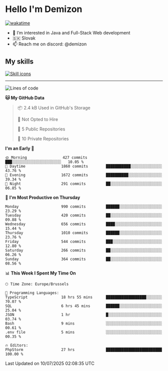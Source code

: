 # Hello I'm Demizon
[![wakatime](https://wakatime.com/badge/user/6ad1949f-d6d7-44f9-9eee-c35e54cc499b.svg)](https://wakatime.com/@6ad1949f-d6d7-44f9-9eee-c35e54cc499b)
- 👀 I’m interested in Java and Full-Stack Web development
- 🇸🇰 Slovak
- 📫 Reach me on discord: @demizon

## My skills
[![Skill icons](https://skillicons.dev/icons?i=java,js,ts,html,css,react,nextjs,tailwind,supabase,py,git,docker,linux,mysql,postgres,mongo&theme=dark)](https://github.com/Demizon3433)

---

<!--START_SECTION:waka-->
![Lines of code](https://img.shields.io/badge/From%20Hello%20World%20I%27ve%20Written-1.3%20million%20lines%20of%20code-blue)

**🐱 My GitHub Data** 

> 📦 2.4 kB Used in GitHub's Storage 
 > 
> 🚫 Not Opted to Hire
 > 
> 📜 5 Public Repositories 
 > 
> 🔑 10 Private Repositories 
 > 
**I'm an Early 🐤** 

```text
🌞 Morning                427 commits         ███░░░░░░░░░░░░░░░░░░░░░░   10.05 % 
🌆 Daytime                1860 commits        ███████████░░░░░░░░░░░░░░   43.76 % 
🌃 Evening                1672 commits        ██████████░░░░░░░░░░░░░░░   39.34 % 
🌙 Night                  291 commits         ██░░░░░░░░░░░░░░░░░░░░░░░   06.85 % 
```
📅 **I'm Most Productive on Thursday** 

```text
Monday                   990 commits         ██████░░░░░░░░░░░░░░░░░░░   23.29 % 
Tuesday                  420 commits         ██░░░░░░░░░░░░░░░░░░░░░░░   09.88 % 
Wednesday                656 commits         ████░░░░░░░░░░░░░░░░░░░░░   15.44 % 
Thursday                 1010 commits        ██████░░░░░░░░░░░░░░░░░░░   23.76 % 
Friday                   544 commits         ███░░░░░░░░░░░░░░░░░░░░░░   12.80 % 
Saturday                 266 commits         ██░░░░░░░░░░░░░░░░░░░░░░░   06.26 % 
Sunday                   364 commits         ██░░░░░░░░░░░░░░░░░░░░░░░   08.56 % 
```


📊 **This Week I Spent My Time On** 

```text
🕑︎ Time Zone: Europe/Brussels

💬 Programming Languages: 
TypeScript               18 hrs 55 mins      ██████████████████░░░░░░░   70.07 % 
SQL                      6 hrs 45 mins       ██████░░░░░░░░░░░░░░░░░░░   25.04 % 
JSON                     1 hr                █░░░░░░░░░░░░░░░░░░░░░░░░   03.74 % 
Bash                     9 mins              ░░░░░░░░░░░░░░░░░░░░░░░░░   00.61 % 
.env file                5 mins              ░░░░░░░░░░░░░░░░░░░░░░░░░   00.35 % 

🔥 Editors: 
PhpStorm                 27 hrs              █████████████████████████   100.00 % 
```


 Last Updated on 10/07/2025 02:08:35 UTC
<!--END_SECTION:waka-->
